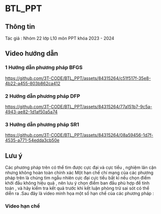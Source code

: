 # BTL_PPT

## Thông tin 
Tác giả : Nhóm 22 lớp L10 môn PPT khóa 2023 - 2024 

## Video hướng dẫn 

### 1 Hướng dẫn phương pháp BFGS 
https://github.com/3T-CODE/BTL_PPT/assets/84315264/c51f517f-35e8-4b22-a455-803b862ca412

### 2 Hướng dẫn phương pháp DFP 
https://github.com/3T-CODE/BTL_PPT/assets/84315264/77a151b7-9c5a-4943-ae82-1d1af50a5a74

### 3 Hướng dẫn phương pháp SR1 
https://github.com/3T-CODE/BTL_PPT/assets/84315264/08a59456-1d7f-4535-a771-54edda3cb50e

## Lưu ý 

Các phương pháp trên có thể tìm được cực đại và cực tiểu , nghiệm lân cận nhưng không hoàn toàn chính xác 
Một hạn chế chí mạng của các phương pháp trên là chúng tìm ngẫu nhiên  cực đại cực tiểu bắt kì nếu chọn điểm khởi đầu không hiệu quả , nên lưu ý chọn điểm ban đầu phù hợp để tính toán , và hãy kiểm tra kết quả trước khi kết luận phòng trừ sai sót có thể diễn ra .Sau đây là video minh họa một số hạn chế của các phương pháp :
### Video hạn chế 




